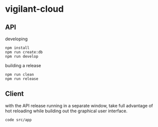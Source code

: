 # vigilant-cloud

## API
developing

    npm install
    npm run create:db
    npm run develop

building a release

    npm run clean
    npm run release

## Client
with the API release running in a separate window,
take full advantage of hot reloading while building out the graphical user interface.

    code src/app



